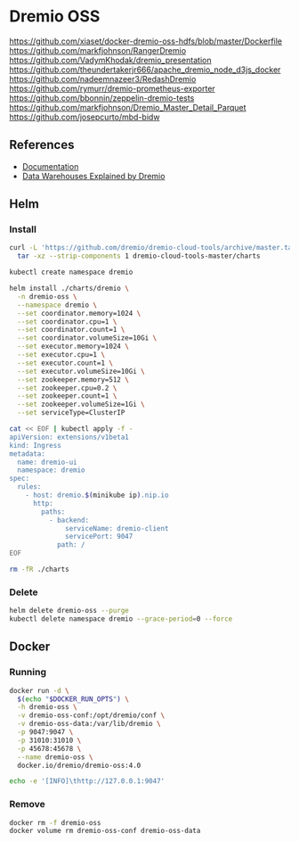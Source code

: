 # Dremio OSS

https://github.com/xiaset/docker-dremio-oss-hdfs/blob/master/Dockerfile
https://github.com/markfjohnson/RangerDremio
https://github.com/VadymKhodak/dremio_presentation
https://github.com/theundertakerjr666/apache_dremio_node_d3js_docker
https://github.com/nadeemnazeer3/RedashDremio
https://github.com/rymurr/dremio-prometheus-exporter
https://github.com/bbonnin/zeppelin-dremio-tests
https://github.com/markfjohnson/Dremio_Master_Detail_Parquet
https://github.com/josepcurto/mbd-bidw

## References

- [Documentation](https://docs.dremio.com/)
- [Data Warehouses Explained by Dremio](https://www.dremio.com/what-is-a-data-warehouse/)

## Helm

### Install

```sh
curl -L 'https://github.com/dremio/dremio-cloud-tools/archive/master.tar.gz' | \
  tar -xz --strip-components 1 dremio-cloud-tools-master/charts
```

```sh
kubectl create namespace dremio
```

```sh
helm install ./charts/dremio \
  -n dremio-oss \
  --namespace dremio \
  --set coordinator.memory=1024 \
  --set coordinator.cpu=1 \
  --set coordinator.count=1 \
  --set coordinator.volumeSize=10Gi \
  --set executor.memory=1024 \
  --set executor.cpu=1 \
  --set executor.count=1 \
  --set executor.volumeSize=10Gi \
  --set zookeeper.memory=512 \
  --set zookeeper.cpu=0.2 \
  --set zookeeper.count=1 \
  --set zookeeper.volumeSize=1Gi \
  --set serviceType=ClusterIP
```

```sh
cat << EOF | kubectl apply -f -
apiVersion: extensions/v1beta1
kind: Ingress
metadata:
  name: dremio-ui
  namespace: dremio
spec:
  rules:
    - host: dremio.$(minikube ip).nip.io
      http:
        paths:
          - backend:
              serviceName: dremio-client
              servicePort: 9047
            path: /
EOF
```

```sh
rm -fR ./charts
```

### Delete

```sh
helm delete dremio-oss --purge
kubectl delete namespace dremio --grace-period=0 --force
```

## Docker

### Running

```sh
docker run -d \
  $(echo "$DOCKER_RUN_OPTS") \
  -h dremio-oss \
  -v dremio-oss-conf:/opt/dremio/conf \
  -v dremio-oss-data:/var/lib/dremio \
  -p 9047:9047 \
  -p 31010:31010 \
  -p 45678:45678 \
  --name dremio-oss \
  docker.io/dremio/dremio-oss:4.0
```

```sh
echo -e '[INFO]\thttp://127.0.0.1:9047'
```

### Remove

```sh
docker rm -f dremio-oss
docker volume rm dremio-oss-conf dremio-oss-data
```
